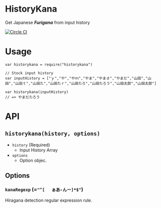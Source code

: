 # HistoryKana
Get Japanese ***Furigana*** from input history

[![Circle CI](https://circleci.com/gh/suisho/historykana.svg?style=svg)](https://circleci.com/gh/suisho/historykana)

# Usage

```
var historykana = require("historykana")

// Stock input history
var inputHistory = ["ｙ","や","やｍ","やま","やまｄ","やまだ","山田","山田","山田ｔ","山田た","山田たｒ","山田たろ","山田たろう","山田太郎","山田太郎"]

var historykana(inputHistory)
// => やまだたろう

```

# API
## `historykana(history, options)`
- `history` (Required)
  - Input History Array
- `options`
  - Option objec.

## Options
### `kanaRegexp` (=`"^[ 　ぁあ-んー]*$"`)
Hiragana detection regular expression rule.

